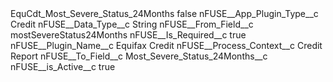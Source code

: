 <?xml version="1.0" encoding="UTF-8"?>
<CustomMetadata xmlns="http://soap.sforce.com/2006/04/metadata" xmlns:xsi="http://www.w3.org/2001/XMLSchema-instance" xmlns:xsd="http://www.w3.org/2001/XMLSchema">
    <label>EquCdt_Most_Severe_Status_24Months</label>
    <protected>false</protected>
    <values>
        <field>nFUSE__App_Plugin_Type__c</field>
        <value xsi:type="xsd:string">Credit</value>
    </values>
    <values>
        <field>nFUSE__Data_Type__c</field>
        <value xsi:type="xsd:string">String</value>
    </values>
    <values>
        <field>nFUSE__From_Field__c</field>
        <value xsi:type="xsd:string">mostSevereStatus24Months</value>
    </values>
    <values>
        <field>nFUSE__Is_Required__c</field>
        <value xsi:type="xsd:boolean">true</value>
    </values>
    <values>
        <field>nFUSE__Plugin_Name__c</field>
        <value xsi:type="xsd:string">Equifax Credit</value>
    </values>
    <values>
        <field>nFUSE__Process_Context__c</field>
        <value xsi:type="xsd:string">Credit Report</value>
    </values>
    <values>
        <field>nFUSE__To_Field__c</field>
        <value xsi:type="xsd:string">Most_Severe_Status_24Months__c</value>
    </values>
    <values>
        <field>nFUSE__is_Active__c</field>
        <value xsi:type="xsd:boolean">true</value>
    </values>
</CustomMetadata>
